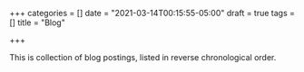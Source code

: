 +++
categories = []
date = "2021-03-14T00:15:55-05:00"
draft = true
tags = []
title = "Blog"

+++

This is collection of blog postings, listed in reverse chronological order.
